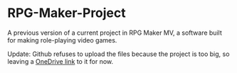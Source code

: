 # RPG-Maker-Project
A previous version of a current project in RPG Maker MV, a software built for making role-playing video games.

Update: Github refuses to upload the files because the project is too big, so leaving a [OneDrive link]() to it for now.

